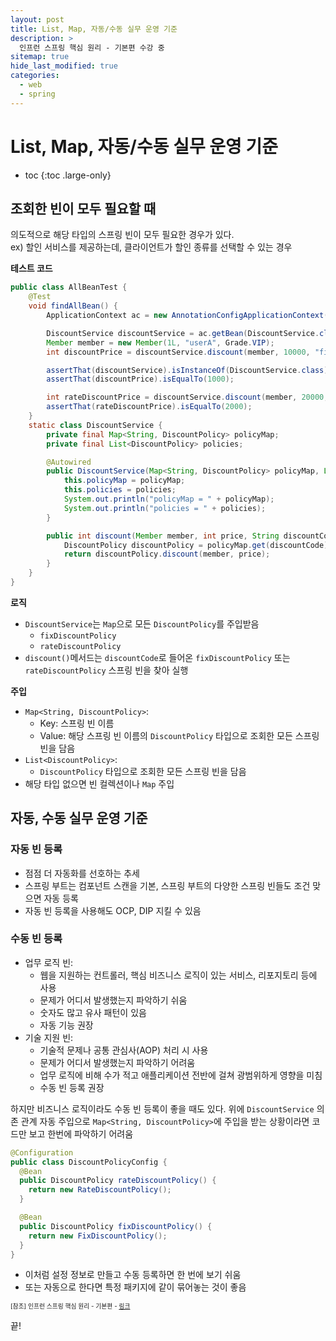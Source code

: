 ```yaml
---
layout: post
title: List, Map, 자동/수동 실무 운영 기준
description: >
  인프런 스프링 핵심 원리 - 기본편 수강 중
sitemap: true
hide_last_modified: true
categories:
  - web
  - spring
---
```


# List, Map, 자동/수동 실무 운영 기준

* toc
{:toc .large-only}

## 조회한 빈이 모두 필요할 때

의도적으로 해당 타입의 스프링 빈이 모두 필요한 경우가 있다.  
ex) 할인 서비스를 제공하는데, 클라이언트가 할인 종류를 선택할 수 있는 경우

__테스트 코드__

```java
public class AllBeanTest {
    @Test
    void findAllBean() {
        ApplicationContext ac = new AnnotationConfigApplicationContext(AutoAppConfig.class, DiscountService.class);

        DiscountService discountService = ac.getBean(DiscountService.class);
        Member member = new Member(1L, "userA", Grade.VIP);
        int discountPrice = discountService.discount(member, 10000, "fixDiscountPolicy");

        assertThat(discountService).isInstanceOf(DiscountService.class);
        assertThat(discountPrice).isEqualTo(1000);

        int rateDiscountPrice = discountService.discount(member, 20000, "rateDiscountPolicy");
        assertThat(rateDiscountPrice).isEqualTo(2000);
    }
    static class DiscountService {
        private final Map<String, DiscountPolicy> policyMap;
        private final List<DiscountPolicy> policies;

        @Autowired
        public DiscountService(Map<String, DiscountPolicy> policyMap, List<DiscountPolicy> policies) {
            this.policyMap = policyMap;
            this.policies = policies;
            System.out.println("policyMap = " + policyMap);
            System.out.println("policies = " + policies);
        }

        public int discount(Member member, int price, String discountCode) {
            DiscountPolicy discountPolicy = policyMap.get(discountCode);
            return discountPolicy.discount(member, price);
        }
    }
}
```

__로직__

- `DiscountService`는 `Map`으로 모든 `DiscountPolicy`를 주입받음
  - `fixDiscountPolicy`
  - `rateDiscountPolicy`
- `discount()`메서드는 `discountCode`로 들어온 `fixDiscountPolicy` 또는 `rateDiscountPolicy` 스프링 빈을 찾아 실행


__주입__

- `Map<String, DiscountPolicy>`:
  - Key: 스프링 빈 이름
  - Value: 해당 스프링 빈 이름의 `DiscountPolicy` 타입으로 조회한 모든 스프링 빈을 담음
- `List<DiscountPolicy>`:
  - `DiscountPolicy` 타입으로 조회한 모든 스프링 빈을 담음
- 해당 타입 없으면 빈 컬렉션이나 `Map` 주입


## 자동, 수동 실무 운영 기준

### 자동 빈 등록

- 점점 더 자동화를 선호하는 추세
- 스프링 부트는 컴포넌트 스캔을 기본, 스프링 부트의 다양한 스프링 빈들도 조건 맞으면 자동 등록
- 자동 빈 등록을 사용해도 OCP, DIP 지킬 수 있음

### 수동 빈 등록

- 업무 로직 빈:
  - 웹을 지원하는 컨트롤러, 핵심 비즈니스 로직이 있는 서비스, 리포지토리 등에 사용
  - 문제가 어디서 발생했는지 파악하기 쉬움
  - 숫자도 많고 유사 패턴이 있음
  - 자동 기능 권장
- 기술 지원 빈:
  - 기술적 문제나 공통 관심사(AOP) 처리 시 사용
  - 문제가 어디서 발생했는지 파악하기 어려움
  - 업무 로직에 비해 수가 적고 애플리케이션 전반에 걸쳐 광범위하게 영향을 미침
  - 수동 빈 등록 권장

하지만 비즈니스 로직이라도 수동 빈 등록이 좋을 때도 있다. 위에 `DiscountService` 의존 관계 자동 주입으로 `Map<String, DiscountPolicy>`에 주입을 받는 상황이라면 코드만 보고 한번에 파악하기 어려움

```java
@Configuration
public class DiscountPolicyConfig {
  @Bean
  public DiscountPolicy rateDiscountPolicy() {
    return new RateDiscountPolicy();
  }

  @Bean
  public DiscountPolicy fixDiscountPolicy() {
    return new FixDiscountPolicy();
  }
}
```
- 이처럼 설정 정보로 만들고 수동 등록하면 한 번에 보기 쉬움
- 또는 자동으로 한다면 특정 패키지에 같이 묶어놓는 것이 좋음


<span style="font-size:70%">[참조] 인프런 스프링 핵심 원리 - 기본편 - [링크](https://www.inflearn.com/course/%EC%8A%A4%ED%94%84%EB%A7%81-%ED%95%B5%EC%8B%AC-%EC%9B%90%EB%A6%AC-%EA%B8%B0%EB%B3%B8%ED%8E%B8)</span>

끝!
